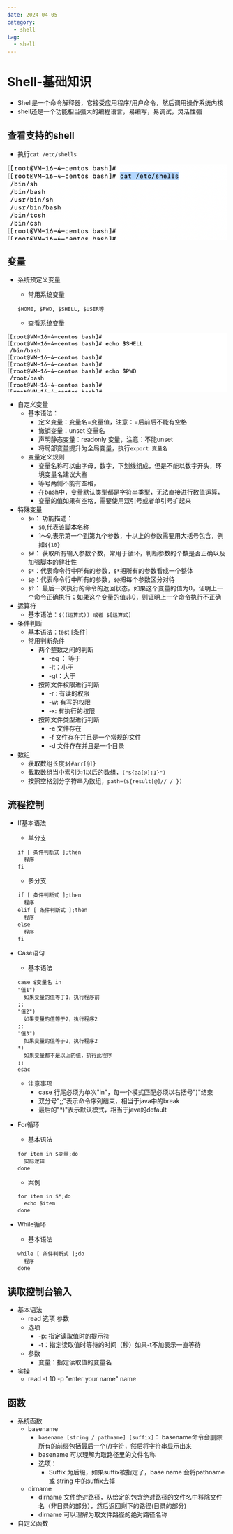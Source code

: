 ```yaml
---
date: 2024-04-05
category:
  - shell
tag:
  - shell
---
```

# Shell-基础知识

- Shell是一个命令解释器，它接受应用程序/用户命令，然后调用操作系统内核
- shell还是一个功能相当强大的编程语言，易编写，易调试，灵活性强

## 查看支持的shell

- 执行`cat /etc/shells`

![image-20231125160315549](./images/image-20231125160315549.png)

## 变量

- 系统预定义变量

  - 常用系统变量
  
  ```
  $HOME, $PWD, $SHELL, $USER等
  ```
  
  - 查看系统变量

![image-20231125161449305](./images/image-20231125161449305.png)

- 自定义变量
  - 基本语法：
    - 定义变量：变量名=变量值，注意：=后前后不能有空格
    - 撤销变量：unset 变量名
    - 声明静态变量：readonly 变量，注意：不能unset
    - 将局部变量提升为全局变量，执行`export 变量名`
  - 变量定义规则
    - 变量名称可以由字母，数字，下划线组成，但是不能以数字开头，环境变量名建议大些
    - 等号两侧不能有空格，
    - 在bash中，变量默认类型都是字符串类型，无法直接进行数值运算，
    - 变量的值如果有空格，需要使用双引号或者单引号扩起来
- 特殊变量
  - `$n`： 功能描述：
    - `$0`,代表该脚本名称
    - $1～$9,表示第一个到第九个参数，十以上的参数需要用大括号包含，例如`${10}`
  - `$#`： 获取所有输入参数个数，常用于循环，判断参数的个数是否正确以及加强脚本的健壮性
  - `$*`：代表命令行中所有的参数，`$*`把所有的参数看成一个整体
  - `$@`：代表命令行中所有的参数，`$@`把每个参数区分对待
  - `$?`： 最后一次执行的命令的返回状态，如果这个变量的值为0，证明上一个命令正确执行；如果这个变量的值非0，则证明上一个命令执行不正确
- 运算符
  - 基本语法：`$((运算式)) 或者 $[运算式]`
- 条件判断
  - 基本语法：test [条件]
  - 常用判断条件
    - 两个整数之间的判断
      - -eq ： 等于
      - -lt：小于
      - -gt：大于
    - 按照文件权限进行判断 
      - -r : 有读的权限
      - -w: 有写的权限
      - -x: 有执行的权限
    - 按照文件类型进行判断
      - -e 文件存在
      - -f 文件存在并且是一个常规的文件
      - -d 文件存在并且是一个目录
- 数组
  - 获取数组长度`${#arr[@]}`
  - 截取数组当中索引为1以后的数组，`("${aa[@]:1}")`
  - 按照空格划分字符串为数组，`path=(${result[@]// / })`


## 流程控制

- If基本语法

  - 单分支

  ```
  if [ 条件判断式 ];then
  	程序
  fi
  ```

  - 多分支

  ```
  if [ 条件判断式 ];then
  	程序
  elif [ 条件判断式 ];then
  	程序
  else
  	程序
  fi
  ```

- Case语句

  - 基本语法

  ```
  case $变量名 in
  "值1")
  	如果变量的值等于1，执行程序前
  ;;
  "值2")
  	如果变量的值等于2，执行程序2
  ;;
  "值3")
  	如果变量的值等于2，执行程序2
  *)
  	如果变量都不是以上的值，执行此程序
  ;;
  esac
  ```

  - 注意事项
    - case 行尾必须为单次"in"，每一个模式匹配必须以右括号")"结束
    - 双分号";;"表示命令序列结束，相当于java中的break
    - 最后的"*)"表示默认模式，相当于java的default

- For循环

  - 基本语法

  ```
  for item in $变量;do
  	实际逻辑
  done
  ```

  - 案例

  ```
  for item in $*;do
  	echo $item
  done
  ```

- While循环

  - 基本语法

  ```
  while [ 条件判断式 ];do
  	程序
  done
  ```

  

## 读取控制台输入

- 基本语法
  - read 选项 参数
  - 选项
    - -p: 指定读取值时的提示符
    - -t：指定读取值时等待的时间（秒）如果-t不加表示一直等待
  - 参数
    - 变量：指定读取值的变量名
- 实操
  - read -t 10 -p "enter your name" name

## 函数

- 系统函数
  - basename
    - `basename [string / pathname] [suffix]`： basename命令会删除所有的前缀包括最后一个(/)字符，然后将字符串显示出来
    - basename 可以理解为取路径里的文件名称
    - 选项：
      - Suffix 为后缀，如果suffix被指定了，base name 会将pathname 或 string 中的suffix去掉
  - dirname 
    - dirname 文件绝对路径，从给定的包含绝对路径的文件名中移除文件名（非目录的部分），然后返回剩下的路径(目录的部分)
    - dirname 可以理解为取文件路径的绝对路径名称
- 自定义函数













